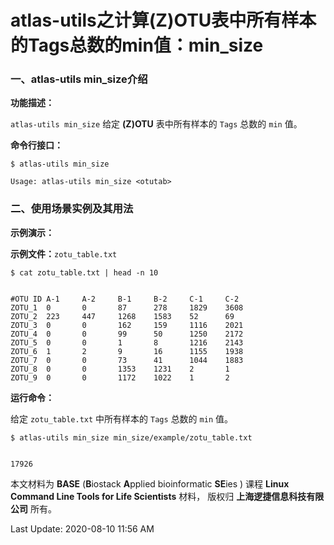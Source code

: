 # atlas-utils之计算(Z)OTU表中所有样本的Tags总数的min值：min_size

### 一、atlas-utils min_size介绍

**功能描述：**

`atlas-utils min_size`  给定 **(Z)OTU** 表中所有样本的 `Tags` 总数的 `min` 值。

**命令行接口：**

    $ atlas-utils min_size
    
    Usage: atlas-utils min_size <otutab>


### 二、使用场景实例及其用法

**示例演示：**

**示例文件：**`zotu_table.txt`


    $ cat zotu_table.txt | head -n 10


    #OTU ID A-1     A-2     B-1     B-2     C-1     C-2
    ZOTU_1  0       0       87      278     1829    3608
    ZOTU_2  223     447     1268    1583    52      69
    ZOTU_3  0       0       162     159     1116    2021
    ZOTU_4  0       0       99      50      1250    2172
    ZOTU_5  0       0       1       8       1216    2143
    ZOTU_6  1       2       9       16      1155    1938
    ZOTU_7  0       0       73      41      1044    1883
    ZOTU_8  0       0       1353    1231    2       1
    ZOTU_9  0       0       1172    1022    1       2


**运行命令：**

给定 `zotu_table.txt` 中所有样本的 `Tags` 总数的 `min` 值。


    $ atlas-utils min_size min_size/example/zotu_table.txt


    17926


本文材料为 **BASE** (**B**iostack **A**pplied bioinformatic **SE**ies ) 课程 **Linux Command Line Tools for Life Scientists** 材料， 版权归 **上海逻捷信息科技有限公司** 所有。

Last Update: 2020-08-10 11:56 AM